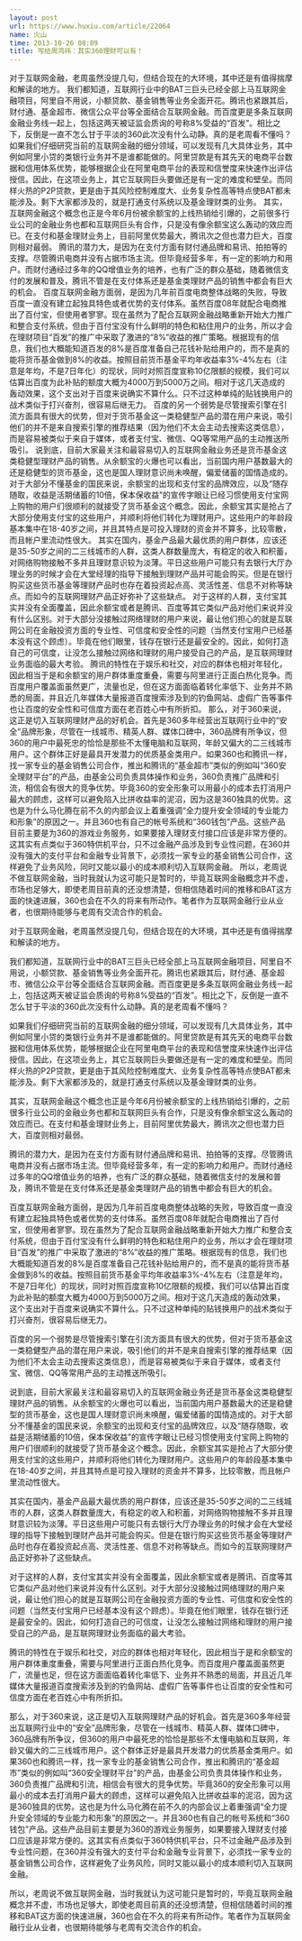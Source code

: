 ```yaml
---
layout: post
url: https://www.huxiu.com/article/22064
name: 火山
time: 2013-10-26 08:09
title: 写给周鸿祎：其实360理财可以有！
---
```

对于互联网金融，老周虽然没提几句，但结合现在的大环境，其中还是有值得揣摩和解读的地方。 我们都知道，互联网行业中的BAT三巨头已经全部上马互联网金融项目，阿里自不用说，小额贷款、基金销售等业务全面开花。腾讯也紧跟其后，财付通、基金超市、微信公众平台等全面结合互联网金融。而百度更是多条互联网金融业务线一起上，包括这两天被证监会质询的号称8%受益的“百发”。相比之下，反倒是一直不怎么甘于平淡的360此次没有什么动静。真的是老周看不懂吗？ 如果我们仔细研究当前的互联网金融的细分领域，可以发现有几大具体业务，其中例如阿里小贷的类银行业务并不是谁都能做的。阿里贷款是有其先天的电商平台数据和信用体系优势，能够根据企业在阿里电商平台的表现和信誉度来快速作出评估授信。因此，在这项业务上，其它互联网巨头要做还是有一定的难度和壁垒。而同样火热的P2P贷款，更是由于其风险控制难度大、业务复杂性高等特点使BAT都未能涉及。剩下大家都涉及的，就是打通支付系统以及基金理财类的业务。 其实，互联网金融这个概念也正是今年6月份被余额宝的上线热销给引爆的，之前很多行业公司的金融业务也都和互联网巨头有合作，只是没有像余额宝这么轰动的效应而已。在支付和基金理财业务上，目前阿里优势最大，腾讯次之但也潜力巨大，百度则相对最弱。 腾讯的潜力大，是因为在支付方面有财付通品牌和易讯、拍拍等的支撑。尽管腾讯电商并没有占据市场主流。但毕竟经营多年，有一定的影响力和用户。而财付通经过多年的QQ增值业务的培养，也有广泛的群众基础，随着微信支付的发展和普及，腾讯不管是在支付体系还是基金类理财产品的销售中都会有巨大的机会。 百度互联网金融方面弱，是因为几年前百度电商整体战略的失败，导致百度一直没有建立起独具特色或者优势的支付体系。虽然百度08年就配合电商推出了百付宝，但使用者寥寥。现在虽然为了配合互联网金融战略重新开始大力推广和整合支付系统，但由于百付宝没有什么鲜明的特色和粘住用户的业务，所以才会在理财项目“百发”的推广中采取了激进的“8%”收益的推广策略。根据现有的信息，我们也大概能知道百发的8%是百度准备自己花钱补贴给用户的，而不是真的能将货币基金做到8%的收益。按照目前货币基金平均年收益率3%-4%左右（注意是年均，不是7日年化）的现状，同时对照百度宣称10亿限额的规模，我们可以估算出百度为此补贴的额度大概为4000万到5000万之间。相对于这几天造成的轰动效果，这个支出对于百度来说确实不算什么。只不过这种单纯的贴钱换用户的战术类似于打兴奋剂，很容易后继无力。 百度的另一个弱势是尽管搜索引擎在引流方面具有很大的优势，但对于货币基金这一类稳健型产品的潜在用户来说，吸引他们的并不是来自搜索引擎的推荐结果（因为他们不太会主动去搜索这类信息），而是容易被类似于来自于媒体，或者支付宝、微信、QQ等常用产品的主动推送所吸引。 说到底，目前大家最关注和最容易切入的互联网金融业务还是货币基金这类稳健型理财产品的销售。从余额宝的火爆也可以看出，当前国内用户基数最大的还是稳健型的货币基金，这也是国人理财意识尚未唤醒，偏爱储蓄的国情造成的。对于大部分不懂基金的国民来说，余额宝的出现和支付宝的品牌效应，以及“随存随取，收益是活期储蓄的10倍，保本保收益”的宣传字眼让已经习惯使用支付宝网上购物的用户们很顺利的就接受了货币基金这个概念。因此，余额宝其实是抢占了大部分使用支付宝的这些用户，并顺利将他们转化为理财用户。这些用户的年龄段基本集中在18-40岁之间，并且其特点是可投入理财的资金并不算多，比较零散，而且帐户里流动性很大。 其实在国内，基金产品最大最优质的用户群体，应该还是35-50岁之间的二三线城市的人群，这类人群数量庞大，有稳定的收入和积蓄，对网络购物接触不多并且理财意识较为淡薄。平日这些用户可能只有去银行大厅办理业务的时候才会在大堂经理的指导下接触到理财产品并可能会购买。但是在银行购买这些货币基金等理财产品时也存在着投资起点高、灵活性差、信息不对称等缺点。而如今的互联网理财产品正好弥补了这些缺点。 对于这样的人群，支付宝其实并没有全面覆盖，因此余额宝或者是腾讯、百度等其它类似产品对他们来说并没有什么区别。对于大部分没接触过网络理财的用户来说，最让他们担心的就是互联网公司在金融投资方面的专业性、可信度和安全性的问题（当然支付宝用户已经基本没有这个顾虑）。毕竟在他们眼里，钱存在银行还是最安全的。因此，如何打造自己的可信度，让没怎么接触过网络和理财的用户接受自己的产品，是互联网理财业务面临的最大考验。 腾讯的特性在于娱乐和社交，对应的群体也相对年轻化，因此相当于是和余额宝的用户群体重度重叠，需要与阿里进行正面白热化竞争。而百度用户覆盖面虽然更广，流量也足，但在这方面面临着转化率低下、业务并不熟悉的局面，并且近几年媒体大量报道百度搜索涉及到的钓鱼网站、虚假广告等事件也让百度的安全性和可信度方面在老百姓心中有所折扣。 那么，对于360来说，这正是切入互联网理财产品的好机会。首先是360多年经营出互联网行业中的“安全”品牌形象，尽管在一线城市、精英人群、媒体口碑中，360品牌有所争议，但360的用户中最死忠的恰恰是那些不太懂电脑和互联网，年龄又偏大的二三线城市用户。这个群体正好是最具开发潜力的优质基金类用户。如果360也和腾讯一样，找一家专业的基金销售公司合作，推出和腾讯的“基金超市”类似的例如叫“360安全理财平台”的产品，由基金公司负责具体操作和业务，360负责推广品牌和引流，相信会有很大的竞争优势。毕竟360的安全形象可以用最小的成本去打消用户最大的顾虑，这样可以避免陷入比拼收益率的泥沼，因为这是360独具的优势。这也是为什么马化腾在前不久的内部会议上着重强调“全力提升安全领域的专业能力和形象”的原因之一。并且360也有自己的帐号系统和“360钱包”产品。这些产品目前主要是为360的游戏业务服务，如果要接入理财支付接口应该是非常方便的。这其实有点类似于360特供机平台，只不过金融产品涉及到专业性问题，在360并没有强大的支付平台和金融专业背景下，必须找一家专业的基金销售公司合作，这样避免了业务风险，同时又能以最小的成本顺利切入互联网金融。 所以，老周说不做互联网金融，当时我就认为这可能只是暂时的，毕竟互联网金融概念并不虚，市场也足够大，即使老周目前真的还没想清楚，但相信随着时间的推移和BAT这方面的快速进展，360也会在不久的将来有所动作。笔者作为互联网金融行业从业者，也很期待能够与老周有交流合作的机会。

对于互联网金融，老周虽然没提几句，但结合现在的大环境，其中还是有值得揣摩和解读的地方。

我们都知道，互联网行业中的BAT三巨头已经全部上马互联网金融项目，阿里自不用说，小额贷款、基金销售等业务全面开花。腾讯也紧跟其后，财付通、基金超市、微信公众平台等全面结合互联网金融。而百度更是多条互联网金融业务线一起上，包括这两天被证监会质询的号称8%受益的“百发”。相比之下，反倒是一直不怎么甘于平淡的360此次没有什么动静。真的是老周看不懂吗？

如果我们仔细研究当前的互联网金融的细分领域，可以发现有几大具体业务，其中例如阿里小贷的类银行业务并不是谁都能做的。阿里贷款是有其先天的电商平台数据和信用体系优势，能够根据企业在阿里电商平台的表现和信誉度来快速作出评估授信。因此，在这项业务上，其它互联网巨头要做还是有一定的难度和壁垒。而同样火热的P2P贷款，更是由于其风险控制难度大、业务复杂性高等特点使BAT都未能涉及。剩下大家都涉及的，就是打通支付系统以及基金理财类的业务。

其实，互联网金融这个概念也正是今年6月份被余额宝的上线热销给引爆的，之前很多行业公司的金融业务也都和互联网巨头有合作，只是没有像余额宝这么轰动的效应而已。在支付和基金理财业务上，目前阿里优势最大，腾讯次之但也潜力巨大，百度则相对最弱。

腾讯的潜力大，是因为在支付方面有财付通品牌和易讯、拍拍等的支撑。尽管腾讯电商并没有占据市场主流。但毕竟经营多年，有一定的影响力和用户。而财付通经过多年的QQ增值业务的培养，也有广泛的群众基础，随着微信支付的发展和普及，腾讯不管是在支付体系还是基金类理财产品的销售中都会有巨大的机会。

百度互联网金融方面弱，是因为几年前百度电商整体战略的失败，导致百度一直没有建立起独具特色或者优势的支付体系。虽然百度08年就配合电商推出了百付宝，但使用者寥寥。现在虽然为了配合互联网金融战略重新开始大力推广和整合支付系统，但由于百付宝没有什么鲜明的特色和粘住用户的业务，所以才会在理财项目“百发”的推广中采取了激进的“8%”收益的推广策略。根据现有的信息，我们也大概能知道百发的8%是百度准备自己花钱补贴给用户的，而不是真的能将货币基金做到8%的收益。按照目前货币基金平均年收益率3%-4%左右（注意是年均，不是7日年化）的现状，同时对照百度宣称10亿限额的规模，我们可以估算出百度为此补贴的额度大概为4000万到5000万之间。相对于这几天造成的轰动效果，这个支出对于百度来说确实不算什么。只不过这种单纯的贴钱换用户的战术类似于打兴奋剂，很容易后继无力。

百度的另一个弱势是尽管搜索引擎在引流方面具有很大的优势，但对于货币基金这一类稳健型产品的潜在用户来说，吸引他们的并不是来自搜索引擎的推荐结果（因为他们不太会主动去搜索这类信息），而是容易被类似于来自于媒体，或者支付宝、微信、QQ等常用产品的主动推送所吸引。

说到底，目前大家最关注和最容易切入的互联网金融业务还是货币基金这类稳健型理财产品的销售。从余额宝的火爆也可以看出，当前国内用户基数最大的还是稳健型的货币基金，这也是国人理财意识尚未唤醒，偏爱储蓄的国情造成的。对于大部分不懂基金的国民来说，余额宝的出现和支付宝的品牌效应，以及“随存随取，收益是活期储蓄的10倍，保本保收益”的宣传字眼让已经习惯使用支付宝网上购物的用户们很顺利的就接受了货币基金这个概念。因此，余额宝其实是抢占了大部分使用支付宝的这些用户，并顺利将他们转化为理财用户。这些用户的年龄段基本集中在18-40岁之间，并且其特点是可投入理财的资金并不算多，比较零散，而且帐户里流动性很大。

其实在国内，基金产品最大最优质的用户群体，应该还是35-50岁之间的二三线城市的人群，这类人群数量庞大，有稳定的收入和积蓄，对网络购物接触不多并且理财意识较为淡薄。平日这些用户可能只有去银行大厅办理业务的时候才会在大堂经理的指导下接触到理财产品并可能会购买。但是在银行购买这些货币基金等理财产品时也存在着投资起点高、灵活性差、信息不对称等缺点。而如今的互联网理财产品正好弥补了这些缺点。

对于这样的人群，支付宝其实并没有全面覆盖，因此余额宝或者是腾讯、百度等其它类似产品对他们来说并没有什么区别。对于大部分没接触过网络理财的用户来说，最让他们担心的就是互联网公司在金融投资方面的专业性、可信度和安全性的问题（当然支付宝用户已经基本没有这个顾虑）。毕竟在他们眼里，钱存在银行还是最安全的。因此，如何打造自己的可信度，让没怎么接触过网络和理财的用户接受自己的产品，是互联网理财业务面临的最大考验。

腾讯的特性在于娱乐和社交，对应的群体也相对年轻化，因此相当于是和余额宝的用户群体重度重叠，需要与阿里进行正面白热化竞争。而百度用户覆盖面虽然更广，流量也足，但在这方面面临着转化率低下、业务并不熟悉的局面，并且近几年媒体大量报道百度搜索涉及到的钓鱼网站、虚假广告等事件也让百度的安全性和可信度方面在老百姓心中有所折扣。

那么，对于360来说，这正是切入互联网理财产品的好机会。首先是360多年经营出互联网行业中的“安全”品牌形象，尽管在一线城市、精英人群、媒体口碑中，360品牌有所争议，但360的用户中最死忠的恰恰是那些不太懂电脑和互联网，年龄又偏大的二三线城市用户。这个群体正好是最具开发潜力的优质基金类用户。如果360也和腾讯一样，找一家专业的基金销售公司合作，推出和腾讯的“基金超市”类似的例如叫“360安全理财平台”的产品，由基金公司负责具体操作和业务，360负责推广品牌和引流，相信会有很大的竞争优势。毕竟360的安全形象可以用最小的成本去打消用户最大的顾虑，这样可以避免陷入比拼收益率的泥沼，因为这是360独具的优势。这也是为什么马化腾在前不久的内部会议上着重强调“全力提升安全领域的专业能力和形象”的原因之一。并且360也有自己的帐号系统和“360钱包”产品。这些产品目前主要是为360的游戏业务服务，如果要接入理财支付接口应该是非常方便的。这其实有点类似于360特供机平台，只不过金融产品涉及到专业性问题，在360并没有强大的支付平台和金融专业背景下，必须找一家专业的基金销售公司合作，这样避免了业务风险，同时又能以最小的成本顺利切入互联网金融。

所以，老周说不做互联网金融，当时我就认为这可能只是暂时的，毕竟互联网金融概念并不虚，市场也足够大，即使老周目前真的还没想清楚，但相信随着时间的推移和BAT这方面的快速进展，360也会在不久的将来有所动作。笔者作为互联网金融行业从业者，也很期待能够与老周有交流合作的机会。

